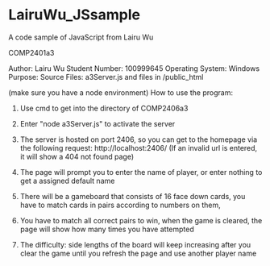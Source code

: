 # LairuWu_JSsample
A code sample of JavaScript from Lairu Wu

COMP2401a3

Author: Lairu Wu
Student Number: 100999645
Operating System: Windows
Purpose: 
Source Files: a3Server.js and files in /public_html

(make sure you have a node environment)
How to use the program: 

1. Use cmd to get into the directory of COMP2406a3

2. Enter "node a3Server.js" to activate the server

3. The server is hosted on port 2406, so you can get to the homepage via the following request: http://localhost:2406/  (If an invalid url is entered, it will show a 404 not found page)

4. The page will prompt you to enter the name of player, or enter nothing to get a assigned default name

5. There will be a gameboard that consists of 16 face down cards, you have to match cards in pairs according to numbers on them, 

6. You have to match all correct pairs to win, when the game is cleared, the page will show how many times you have attempted

7. The difficulty: side lengths of the board will keep increasing after you clear the game until you refresh the page and use another player name
